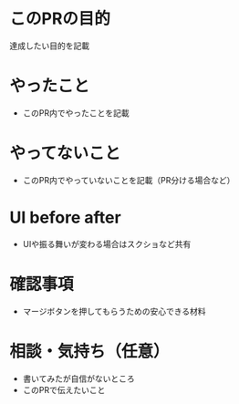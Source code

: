 # このPRの目的

達成したい目的を記載

# やったこと

- このPR内でやったことを記載

# やってないこと

- このPR内でやっていないことを記載（PR分ける場合など）

# UI before after

- UIや振る舞いが変わる場合はスクショなど共有

# 確認事項

- マージボタンを押してもらうための安心できる材料

# 相談・気持ち（任意）

- 書いてみたが自信がないところ
- このPRで伝えたいこと
